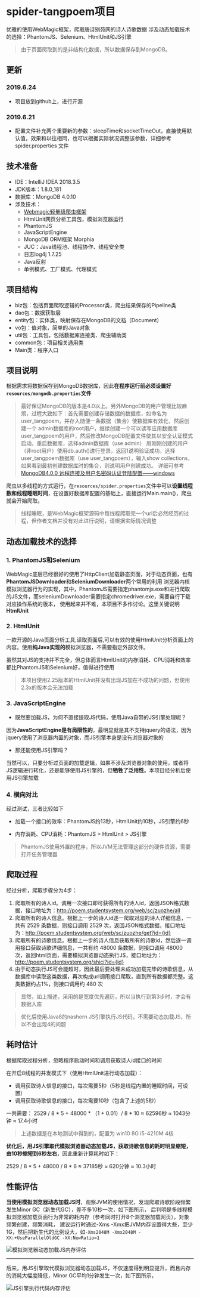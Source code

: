 # spider-tangpoem项目

优雅的使用WebMagic框架，爬取唐诗别苑网的诗人诗歌数据
涉及动态加载技术的选择：PhantomJS、Selenium、HtmlUnit和JS引擎

> 由于页面爬取到的是非结构化数据，所以数据保存到MongoDB。

## 更新
### 2019.6.24
* 项目放到github上，进行开源

### 2019.6.21
* 配置文件补充两个重要新的参数：sleepTime和socketTimeOut，直接使用默认值，效果和以往相同，也可以根据实际状况调整该参数，详细参考 spider.properties 文件

## 技术准备
* IDE：IntelliJ IDEA 2018.3.5
* JDK版本：1.8.0_181
* 数据库：MongoDB 4.0.10
* 涉及技术：
    * [Webmagic轻量级爬虫框架](http://webmagic.io/docs/zh/)
    * HtmlUnit网页分析工具包，模拟浏览器运行
    * PhantomJS
    * JavaScriptEngine
    * MongoDB ORM框架 Morphia
    * JUC：Java线程池、线程协作、线程安全类
    * 日志log4j 1.7.25
    * Java反射
    * 单例模式、工厂模式、代理模式


## 项目结构
* biz包：包括页面爬取逻辑的Processor类，爬虫结果保存的Pipeline类
* dao包：数据获取层
* entity包：实体类，映射保存在MongoDB的文档（Document）
* vo包：值对象，简单的Java对象
* util包：工具包，包括数据库连接类、爬虫辅助类
* common包：项目相关通用类
* Main类：程序入口

## 项目说明
根据需求将数据保存到MongoDB数据库，因此**在程序运行前必须设置好``resources/mongodb.properties``文件**

> 最好保证MongoDB的版本是4.0以上。另外MongoDB的用户管理比较麻烦，过程大致如下：首先需要创建存储数据的数据库，如命名为user_tangpoem，并存入随便一条数据（集合）使数据库有效化，然后创建一个
admin数据库的root用户，继续创建一个可以读写应用数据库user_tangpoem的用户，然后修改MongoDB配置文件使其以安全认证模式启动。重启数据库，选择admin数据库（use admin）
用刚刚创建的用户（非root用户）使用db.auth()进行登录，返回1说明验证成功，选择user_tangpoem数据库（use user_tangpoem），输入show collections，如果看到最初创建数据库时的集合，则说明用户创建成功。
详细可参考 [MongoDB4.0.0 远程连接及用户名密码认证登陆配置——windows](https://blog.csdn.net/qq_26896281/article/details/81206492)

爬虫以多线程的方式运行，在``resources/spider.properties``文件中可以**设置线程数和线程睡眠时间**，在设置好数据库配置的基础上，直接运行Main.main()，爬虫就会开始爬取。

> 线程睡眠，是WebMagic框架源码中每线程爬取完一个url后必然经历的过程，但作者文档并没有对此进行说明，请根据实际情况调整

## 动态加载技术的选择
### 1. PhantomJS和Selenium
WebMagic底层已经很好的使用了HttpClient加载静态页面，对于动态页面，也有**PhantomJSDownloader**和**SeleniumDownloader**两个常用的利用
浏览器内核模拟浏览器行为的实现，其中，PhantomJS需要指定phantomjs.exe和进行爬取的JS文件，而seleniumDownloader需要指定chromedriver.exe，需要自行下载对应操作系统的版本，
使用起来并不难，本项目不多作讨论。这里关键说明**HtmlUnit**

### 2. HtmlUnit
一款开源的Java页面分析工具,读取页面后,可以有效的使用HtmlUnit分析页面上的内容。使用**纯Java实现的**模拟浏览器，不需要指定外部文件。

虽然其对JS的支持并不完全，但总体而言HtmlUnit的内存消耗、CPU消耗和效率都比PhantomJS和Selenium好，值得进行使用

> 本项目使用2.25版本的HtmlUnit并没有出现JS加在不成功的问题，但使用2.3x的版本会无法加载

### 3. JavaScriptEngine
* 既然要加载JS，为何不直接提取JS代码，使用Java自带的JS引擎处理呢？

因为**JavaScriptEngine是有局限性的**，最明显就是其不支持jquery的语法，因为jquery使用了浏览器内置的对象，而JS引擎本身是没有浏览器对象的

* 那还能使用JS引擎吗？

当然可以，只要分析过页面的加载逻辑，如果不涉及浏览器对象的使用，或者将JS逻辑进行转化，还是能够使用JS引擎的，但**牺牲了泛用性**。本项目经分析后使用JS引擎加载

### 4. 横向对比
经过测试，三者比较如下
* 加载一个接口的效率：PhantomJS约13秒，HtmlUnit约10秒，JS引擎约6秒

* 内存消耗、CPU消耗：PhantomJS > HtmlUnit > JS引擎

> PhantomJS使用外置的程序，所以JVM无法管理这部分的硬件资源，需要打开任务管理器

## 爬取过程
经过分析，爬取步骤分为4步：
1. 爬取所有的诗人id。调用一次接口即可获得所有的诗人id，返回JSON格式数据，接口地址为：http://poem.studentsystem.org/web/sc/zuozhe/all
2. 爬取所有的诗人信息。根据上一步的诗人id逐一爬取对应的诗人详细信息，一共有 2529 条数据，则接口调用 2529 次，返回JSON格式数据，接口地址为：http://poem.studentsystem.org/web/sc/zuozhe/get?id={id}
3. 爬取所有的诗歌信息。根据上一步的诗人信息获取所有的诗歌id，然后逐一调用接口获取诗歌详细信息，一共有约 48000 条数据，则接口调用 48000 次，返回html页面，需要模拟浏览器动态执行JS，接口地址为：http://poem.studentsystem.org/shici?id={id}
4. 由于动态执行JS可会能超时，因此最后要处理未成功加载完毕的诗歌信息，从数据库中读取这类数据，再次构成url调用接口爬取，直到所有数据都完整。这类数据约占1%，则接口调用约 480 次

> 显然，如上描述，采用的是宽度优先遍历，所以当执行到第3步时，才会有数据入库

> 优化后使用Java8的nashorn JS引擎执行JS代码，不需要动态加载JS，所以不会出现4的问题

## 耗时估计
根据爬取过程分析，忽略程序启动时间和调用获取诗人id接口的时间

在开启8线程的并发模式下（使用HtmlUnit进行动态加载）：
* 调用获取诗人信息的接口，每次需要5秒（5秒是线程内置的睡眠时间，可设置）
* 调用获取诗歌信息的接口，每次需要10秒（包含了上述的5秒）

一共需要： 2529 / 8 * 5 + 48000 * （1 + 0.01）/ 8 * 10 ≈ 62596秒 ≈ 1043分钟 ≈ 17.4小时

> 上述数据是在本地测试中得到的，配置为 win10 8G i5-4210M 4核

**优化后，用JS引擎取代模拟浏览器动态加载JS，获取诗歌信息的耗时明显缩短，由10秒缩短到6秒左右**，因此重新计算耗时如下：

2529 / 8 * 5 + 48000 / 8 * 6 ≈ 37185秒 ≈ 620分钟 ≈ 10.3小时


## 性能评估
**当使用模拟浏览器动态加载JS时**，观察JVM的使用情况，发现爬取诗歌阶段频繁发生Minor GC（新生代GC），差不多10秒一次，如下图所示，
后判明是多线程模拟浏览器加载页面行为非常的耗内存（参考同时打开8个浏览器加载网页），对象频繁创建，频繁消耗，
建议运行时通过-Xms -Xmx把JVM内存设置得大些，至少1G，然后把新生代的比例设大，如``-Xms2048M -Xmx2048M -XX:+UseParallelOldGC -XX:NewRatio=1``

![模拟浏览器动态加载JS内存评估](http://kanarien-1254133416.cosgz.myqcloud.com/Image%20Bed/%E6%A8%A1%E6%8B%9F%E6%B5%8F%E8%A7%88%E5%99%A8%E5%8A%A8%E6%80%81%E5%8A%A0%E8%BD%BDJS%E5%86%85%E5%AD%98%E8%AF%84%E4%BC%B0.png)

---

后来，用JS引擎取代模拟浏览器动态加载JS，不仅速度得到明显提升，而且内存的消耗大幅度降低，Minor GC平均1分钟发生一次，如下图所示，

![JS引擎执行代码内存评估](http://kanarien-1254133416.cosgz.myqcloud.com/Image%20Bed/JS%E5%BC%95%E6%93%8E%E6%89%A7%E8%A1%8C%E4%BB%A3%E7%A0%81%E5%86%85%E5%AD%98%E8%AF%84%E4%BC%B0.png)
